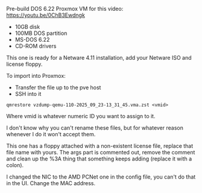 
Pre-build DOS 6.22 Proxmox VM for this video: https://youtu.be/0ChB3Ewdngk

- 10GB disk
- 100MB DOS partition
- MS-DOS 6.22
- CD-ROM drivers

This one is ready for a Netware 4.11 installation, add your Netware ISO and
license floppy.

To import into Proxmox:

- Transfer the file up to the pve host
- SSH into it

```
qmrestore vzdump-qemu-110-2025_09_23-13_31_45.vma.zst <vmid>
```

Where vmid is whatever numeric ID you want to assign to it.

I don't know why you can't rename these files, but for whatever reason whenever I do it won't accept them.

This one has a floppy attached with a non-existent license file, replace that file name with yours. The args part is commented out, remove the comment and clean up the %3A thing that something keeps adding (replace it with a colon).

I changed the NIC to the AMD PCNet one in the config file, you can't do that in the UI. Change the MAC address.
